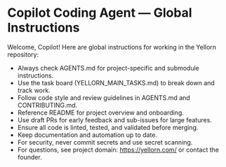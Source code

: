 # Copilot Coding Agent — Global Instructions

Welcome, Copilot! Here are global instructions for working in the Yellorn repository:

- Always check AGENTS.md for project-specific and submodule instructions.
- Use the task board (YELLORN_MAIN_TASKS.md) to break down and track work.
- Follow code style and review guidelines in AGENTS.md and CONTRIBUTING.md.
- Reference README for project overview and onboarding.
- Use draft PRs for early feedback and sub-issues for large features.
- Ensure all code is linted, tested, and validated before merging.
- Keep documentation and automation up to date.
- For security, never commit secrets and use secret scanning.
- For questions, see project domain: https://yellorn.com/ or contact the founder.
